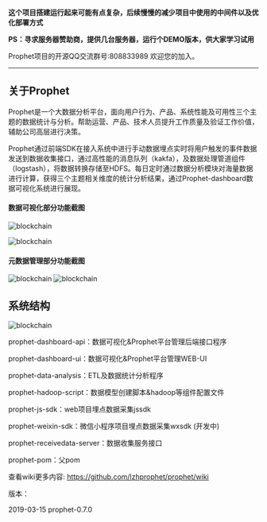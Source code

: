 **这个项目搭建运行起来可能有点复杂，后续慢慢的减少项目中使用的中间件以及优化部署方式**

**PS：寻求服务器赞助商，提供几台服务器，运行个DEMO版本，供大家学习试用**



Prophet项目的开源QQ交流群号:808833989 欢迎您的加入。 

----
## 关于Prophet
Prophet是一个大数据分析平台，面向用户行为、产品、系统性能及可用性三个主题的数据统计与分析。帮助运营、产品、技术人员提升工作质量及验证工作价值，辅助公司高层进行决策。

Prophet通过前端SDK在接入系统中进行手动数据埋点实时将用户触发的事件数据发送到数据收集接口，通过高性能的消息队列（kakfa），及数据处理管道组件（logstash），将数据转换存储至HDFS。每日定时通过数据分析模块对海量数据进行计算，获得三个主题相关维度的统计分析结果，通过Prophet-dashboard数据可视化系统进行展现。

#### 数据可视化部分功能截图

![blockchain](http://easr.panhaidata.com/images/1.png "dashboard")

![blockchain](http://easr.panhaidata.com/images/2.png "dashboard")

#### 元数据管理部分功能截图
![blockchain](http://easr.panhaidata.com/images/3.png "dashboard")
![blockchain](http://easr.panhaidata.com/images/4.png "dashboard")





## 系统结构
![blockchain](http://easr.panhaidata.com/images/5.png "architecture")

prophet-dashboard-api：数据可视化&Prophet平台管理后端接口程序

prophet-dashboard-ui：数据可视化&Prophet平台管理WEB-UI

prophet-data-analysis：ETL及数据统计分析程序

prophet-hadoop-script：数据模型创建脚本&hadoop等组件配置文件

prophet-js-sdk：web项目埋点数据采集jssdk

prophet-weixin-sdk：微信小程序项目埋点数据采集wxsdk (开发中)

prophet-receivedata-server：数据收集服务接口

prophet-pom：父pom







查看wiki更多内容: https://github.com/lzhprophet/prophet/wiki




版本：

2019-03-15   prophet-0.7.0   



